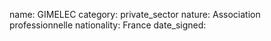 name: GIMELEC
category: private_sector
nature:  Association professionnelle 
nationality: France
date_signed:
    